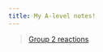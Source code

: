 ```yaml
---
title: My A-level notes! 
---
```


> [Group 2 reactions](Chemistry/Inorganic-Chemistry/Group-2-metals/Group-2-reactions)
